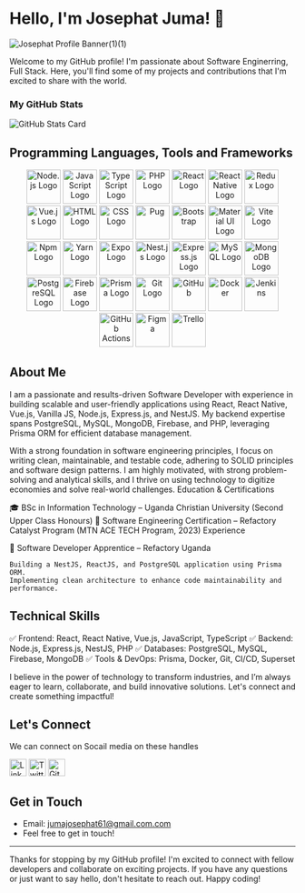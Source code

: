 # Hello, I'm Josephat Juma! 👋

![Josephat Profile Banner(1)(1)](https://github.com/user-attachments/assets/b7cc4245-d60a-4160-aee4-9815a3809722)





Welcome to my GitHub profile! I'm passionate about Software Enginerring, Full Stack. Here, you'll find some of my projects and contributions that I'm excited to share with the world.
<!-- Your GitHub stats -->

### My GitHub Stats

![GitHub Stats Card](https://github-readme-stats.vercel.app/api/top-langs/?username=JosephatJuma&layout=compact)

## Programming Languages, Tools and Frameworks

<div align="center" background="blue">
<img src="https://upload.wikimedia.org/wikipedia/commons/d/d9/Node.js_logo.svg" width="60" alt="Node.js Logo">
<img src="https://upload.wikimedia.org/wikipedia/commons/6/6a/JavaScript-logo.png" width="60" alt="JavaScript Logo">
<img src="https://upload.wikimedia.org/wikipedia/commons/4/4c/Typescript_logo_2020.svg" width="60" alt="TypeScript Logo">
<img src="https://upload.wikimedia.org/wikipedia/commons/thumb/2/27/PHP-logo.svg/1280px-PHP-logo.svg.png" width="60"  alt="PHP Logo">
<img src="https://upload.wikimedia.org/wikipedia/commons/a/a7/React-icon.svg" width="60"  alt="React Logo">
<img src="https://reactnative.dev/img/header_logo.svg" width="60"  alt="React Native Logo">
  
<img src="https://raw.githubusercontent.com/reduxjs/redux/master/logo/logo.png" width="60"  alt="Redux Logo">
<img src="https://vuejs.org/images/logo.png" width="60"  alt="Vue.js Logo">
<img src="https://www.w3.org/html/logo/downloads/HTML5_Logo_512.png" width="60"  alt="HTML Logo">
<img src="https://upload.wikimedia.org/wikipedia/commons/thumb/d/d5/CSS3_logo_and_wordmark.svg/1200px-CSS3_logo_and_wordmark.svg.png" width="60"  alt="CSS Logo">
  <img src="https://miro.medium.com/v2/resize:fit:506/1*XQrm5n6_iX2mY93lT4d4cA.png" width="60"  alt="Pug">
  <img src="https://upload.wikimedia.org/wikipedia/commons/thumb/b/b2/Bootstrap_logo.svg/800px-Bootstrap_logo.svg.png" width="60"  alt="Bootstrap">
<img src="https://material-ui.com/static/logo.png" width="60"  alt="Material UI Logo">
  <img src="https://upload.wikimedia.org/wikipedia/commons/thumb/f/f1/Vitejs-logo.svg/800px-Vitejs-logo.svg.png" width="60"  alt="Vite Logo"/>
<img src="https://upload.wikimedia.org/wikipedia/commons/thumb/d/db/Npm-logo.svg/1200px-Npm-logo.svg.png" width="60"  alt="Npm Logo" />
<img src="https://upload.wikimedia.org/wikipedia/commons/thumb/1/11/Yarn-logo-kitten.svg/1200px-Yarn-logo-kitten.svg.png" width="60"  alt="Yarn Logo">
<img src="https://www.inapps.net/wp-content/uploads/2022/05/developing-building-testing-and-deploying-react-native-apps-14-638.jpg" width="60"  alt="Expo Logo">
<img src="https://docs.nestjs.com/assets/logo-small.svg" width="60"  alt="Nest.js Logo">
<img src="https://expressjs.com/images/express-facebook-share.png" width="60"  alt="Express.js Logo">
<img src="https://upload.wikimedia.org/wikipedia/fr/thumb/6/62/MySQL.svg/1200px-MySQL.svg.png" width="60"   alt="MySQL Logo">
<img src="https://miro.medium.com/v2/resize:fit:512/1*doAg1_fMQKWFoub-6gwUiQ.png" width="60"  alt="MongoDB Logo">
<img src="https://www.postgresql.org/media/img/about/press/elephant.png" width="60"  alt="PostgreSQL Logo">
<img src="https://firebase.google.com/downloads/brand-guidelines/PNG/logo-logomark.png" width="60"  alt="Firebase Logo">
<img src="https://d2eip9sf3oo6c2.cloudfront.net/tags/images/000/001/287/square_480/prismaHD.png" width="60"  alt="Prisma Logo">
<img src="https://upload.wikimedia.org/wikipedia/commons/thumb/e/e0/Git-logo.svg/1280px-Git-logo.svg.png" alt="Git Logo" width="60" />
<img src="https://upload.wikimedia.org/wikipedia/commons/thumb/c/c2/GitHub_Invertocat_Logo.svg/1200px-GitHub_Invertocat_Logo.svg.png" width="60"  alt="GitHub"/>
<img src="https://images.crunchbase.com/image/upload/c_lpad,f_auto,q_auto:eco,dpr_1/ywjqppks5ffcnbfjuttq" width="60"  alt="Docker"/>
<img src="https://www.learntek.org/blog/wp-content/uploads/2018/05/jenkins_image.png" width="60"  alt="Jenkins"/>
 <img src="https://avatars.githubusercontent.com/u/44036562?s=280&v=4" width="60"  alt="GitHub Actions"/>
   <img src="https://assets.asana.biz/transform/ba9b63a3-f255-4088-b5fe-14ab4628f50b/logo-app-figma" width="60"  alt="Figma"/>
  <img src="https://1000logos.net/wp-content/uploads/2021/05/Trello-Logo-2011.png"  width="60"  alt="Trello" />
</div>

## About Me
I am a passionate and results-driven Software Developer with experience in building scalable and user-friendly applications using React, React Native, Vue.js, Vanilla JS, Node.js, Express.js, and NestJS. My backend expertise spans PostgreSQL, MySQL, MongoDB, Firebase, and PHP, leveraging Prisma ORM for efficient database management.

With a strong foundation in software engineering principles, I focus on writing clean, maintainable, and testable code, adhering to SOLID principles and software design patterns. I am highly motivated, with strong problem-solving and analytical skills, and I thrive on using technology to digitize economies and solve real-world challenges.
Education & Certifications

🎓 BSc in Information Technology – Uganda Christian University (Second Upper Class Honours)
📜 Software Engineering Certification – Refactory Catalyst Program (MTN ACE TECH Program, 2023)
Experience

🚀 Software Developer Apprentice – Refactory Uganda

    Building a NestJS, ReactJS, and PostgreSQL application using Prisma ORM.
    Implementing clean architecture to enhance code maintainability and performance.

## Technical Skills

✅ Frontend: React, React Native, Vue.js, JavaScript, TypeScript
✅ Backend: Node.js, Express.js, NestJS, PHP
✅ Databases: PostgreSQL, MySQL, Firebase, MongoDB
✅ Tools & DevOps: Prisma, Docker, Git, CI/CD, Superset

I believe in the power of technology to transform industries, and I’m always eager to learn, collaborate, and build innovative solutions. Let's connect and create something impactful!

## Let's Connect

We can connect on Socail media on these handles

<div align="left">

[<img src="https://play-lh.googleusercontent.com/kMofEFLjobZy_bCuaiDogzBcUT-dz3BBbOrIEjJ-hqOabjK8ieuevGe6wlTD15QzOqw" width="30" alt="LinkedIn" />](https://www.linkedin.com/in/josephat-juma-79515521b/) [<img src="https://pbs.twimg.com/profile_images/1683899100922511378/5lY42eHs_400x400.jpg" alt="Twitter"  width="30"/>](https://twitter.com/JuJosephat)
[<img src="https://upload.wikimedia.org/wikipedia/commons/thumb/c/c2/GitHub_Invertocat_Logo.svg/1200px-GitHub_Invertocat_Logo.svg.png" alt="GitHub"  width="30"/>](https://github.com/JosephatJuma) 
</div> 


## Get in Touch

- Email: jumajosephat61@gmail.com.com
- Feel free to get in touch!

---

Thanks for stopping by my GitHub profile! I'm excited to connect with fellow developers and collaborate on exciting projects. If you have any questions or just want to say hello, don't hesitate to reach out. Happy coding!


